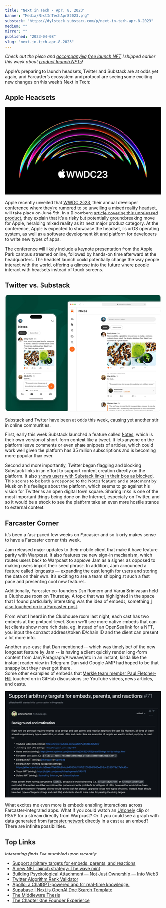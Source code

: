 ```yaml
---
title: "Next in Tech - Apr. 8, 2023"
banner: "Media/NextInTechApr82023.png"
substack: "https://dylsteck.substack.com/p/next-in-tech-apr-8-2023"
medium: ""
mirror: ""
published: "2023-04-08"
slug: "next-in-tech-apr-8-2023"
---
```

_Check out the piece and_ [_accompanying free launch NFT_](https://www.launchcaster.xyz/x/farcaster/642c8e0f72311cfd1f49a920) _I shipped earlier this week about_ [_product launch NFTs_](https://dylsteck.substack.com/p/product-launch-nfts)_!_

Apple’s preparing to launch headsets, Twitter and Substack are at odds yet again, and Farcaster’s ecosystem and protocol are seeing some exciting new changes on this week’s Next in Tech:

## Apple Headsets

![Apple WWDC 2023](Media/WWDC2023.png)

Apple recently unveiled that [WWDC 2023](https://developer.apple.com/wwdc23/), their annual developer conference where they’re rumored to be unveiling a mixed reality headset, will take place on June 5th. In a Bloomberg [article covering this unreleased product](https://www.bloomberg.com/news/newsletters/2023-04-02/when-is-apple-aapl-announcing-its-mixed-reality-headset-june-5-at-wwdc-2023-lfzggfhe?sref=HrWXCALa), they explain that it’s a risky but potentially groundbreaking move for Apple, heralding mixed reality as its next major product category. At the conference, Apple is expected to showcase the headset, its xrOS operating system, as well as a software development kit and platform for developers to write new types of apps.

The conference will likely include a keynote presentation from the Apple Park campus streamed online, followed by hands-on time afterward at the headquarters. The headset launch could potentially change the way people interact with the world, offering a glimpse into the future where people interact with headsets instead of touch screens.

## Twitter vs. Substack

![Substack Notes](Media/SubstackNotesFeature.png)

Substack and Twitter have been at odds this week, causing yet another stir in online communities.

First, early this week Substack launched a feature called [Notes](https://on.substack.com/p/introducing-notes?r=1ie15&utm_campaign=post&utm_medium=web), which is their own version of short-form content like a tweet. It lets anyone on the platform leave comments or even share snippets of articles, which could work well given the platform has 35 million subscriptions and is becoming more popular than ever.

Second and more importantly, Twitter began flagging and blocking Substack links in an effort to support content creation directly on the platform. It also [shows users with Substack links in their bios as blocked](https://www.theverge.com/2023/4/7/23674936/twitter-marking-substack-links-unsafe). This seems to be both a response to the Notes feature and a statement by Musk on his feelings about the platform, which seems to go against his vision for Twitter as an open digital town square. Sharing links is one of the most important things being done on the Internet, especially on Twitter, and so it would be a shock to see the platform take an even more hostile stance to external content.

## Farcaster Corner

It’s been a fast-paced few weeks on Farcaster and so it only makes sense to have a Farcaster corner this week.

Jam released major updates to their mobile client that make it have feature parity with Warpcast. It also features the new sign-in mechanism, which routes users back to Warpcast to approve Jam as a signer, as opposed to making users import their seed phrase. In addition, Jam announced a feature called longcasts — expanding the cast length for users and storing the data on their own. It’s exciting to see a team shipping at such a fast pace and presenting cool new features.

Additionally, Farcaster co-founders Dan Romero and Varun Srinivasan held a Clubhouse room on Thursday. A topic that was highlighted in the space that I found particularly interesting was the idea of embeds, something [I also touched on in a Farcaster post](https://warpcast.com/dylsteck/0xb03ef3).

From what I heard in the Clubhouse room last night, each cast has two embeds at the protocol-level. Soon we'll see more native embeds that can let clients show more rich data. eg. instead of an OpenSea link for a NFT, you input the contract address/token ID/chain ID and the client can present a lot more info.

Another use-case that Dan mentioned -- which was timely bc/ of the new longcast feature by Jam -- is having a client quickly render long-form content from Jam/Paragraph/Arweave/etc in an instant, kinda like the instant reader view in Telegram Dan said Google AMP had hoped to be that snappy but they never got there.  
Some other examples of embeds that [Merkle team member Paul Fletcher-Hill](https://warpcast.com/pfh) touched on in GitHub discussions are YouTube videos, news articles, and casts.

![Farcaster Embeds Discussion](Media/FarcasterEmbedsDiscussion.png)

What excites me even more is embeds enabling interactions across Farcaster-integrated apps. What if you could watch an [Unlonely](https://warpcast.com/unlonely) clip or RSVP for a stream directly from Warpcast? Or if you could see a graph with data generated from [farcaster.network](http://farcaster.network/) directly in a cast as an embed? There are infinite possibilities.

## Top Links

_Interesting finds I’ve stumbled upon recently:_
- [Support arbitrary targets for embeds, parents, and reactions](https://github.com/farcasterxyz/protocol/discussions/71)
- [A new NFT launch strategy: The wave mint](https://a16zcrypto.com/content/article/a-new-nft-launch-strategy-the-wave-mint/)
- [Building Psychological Attachment — Not Just Ownership — Into Web3](https://li.substack.com/p/building-psychological-attachment)
- [Twitter Algorithm Rank Validator](https://twitter-algorithm.vercel.app/)
- [Apollo: a ChatGPT-powered app for real-time knowledge.](https://twitter.com/LinusEkenstam/status/1644110575692136450)
- [Supabase | Next.js OpenAI Doc Search Template](https://github.com/supabase-community/nextjs-openai-doc-search?og=v2)
- [The Middleware Thesis](https://lattice.mirror.xyz/30fvMb2MxoH2pRQ_5pXsGmudR62-RvrNKEzHluxYGrU)
- [The Chapter One Founder Experience](https://founderexperience.beehiiv.com/p/chapter-one-founder-experience)